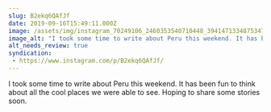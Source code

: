 ```yaml
---
slug: B2ekq6QAfJf
date: 2019-09-16T15:49:11.000Z
image: /assets/img/instagram_70249106_2460353540710448_3941471334875347737_n_17844072928654225.jpg
image_alt: "I took some time to write about Peru this weekend. It has been fun to think about all the cool places we were able to see. Hoping to share some stories soon."
alt_needs_review: true
syndication:
 - https://www.instagram.com/p/B2ekq6QAfJf/
---
```


I took some time to write about Peru this weekend. It has been fun to think about all the cool places we were able to see. Hoping to share some stories soon.

